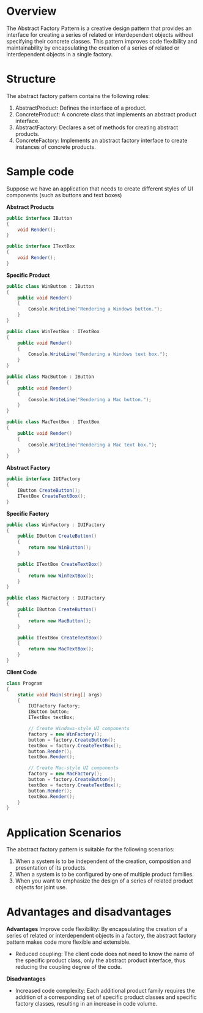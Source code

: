 # Overview
The Abstract Factory Pattern is a creative design pattern that provides an interface for creating a series of related or interdependent objects without specifying their concrete classes. This pattern improves code flexibility and maintainability by encapsulating the creation of a series of related or interdependent objects in a single factory.

# Structure
The abstract factory pattern contains the following roles:

1. AbstractProduct: Defines the interface of a product.
2. ConcreteProduct: A concrete class that implements an abstract product interface.
3. AbstractFactory: Declares a set of methods for creating abstract products.
4. ConcreteFactory: Implements an abstract factory interface to create instances of concrete products.

# Sample code
Suppose we have an application that needs to create different styles of UI components (such as buttons and text boxes)

**Abstract Products**
```csharp
public interface IButton
{
    void Render();
}

public interface ITextBox
{
    void Render();
}
```

**Specific Product**
```csharp
public class WinButton : IButton
{
    public void Render()
    {
        Console.WriteLine("Rendering a Windows button.");
    }
}

public class WinTextBox : ITextBox
{
    public void Render()
    {
        Console.WriteLine("Rendering a Windows text box.");
    }
}

public class MacButton : IButton
{
    public void Render()
    {
        Console.WriteLine("Rendering a Mac button.");
    }
}

public class MacTextBox : ITextBox
{
    public void Render()
    {
        Console.WriteLine("Rendering a Mac text box.");
    }
}
```

**Abstract Factory**
```csharp
public interface IUIFactory
{
    IButton CreateButton();
    ITextBox CreateTextBox();
}
```

**Specific Factory**
```csharp
public class WinFactory : IUIFactory
{
    public IButton CreateButton()
    {
        return new WinButton();
    }

    public ITextBox CreateTextBox()
    {
        return new WinTextBox();
    }
}

public class MacFactory : IUIFactory
{
    public IButton CreateButton()
    {
        return new MacButton();
    }

    public ITextBox CreateTextBox()
    {
        return new MacTextBox();
    }
}
```

**Client Code**
```csharp
class Program
{
    static void Main(string[] args)
    {
        IUIFactory factory;
        IButton button;
        ITextBox textBox;

        // Create Windows-style UI components
        factory = new WinFactory();
        button = factory.CreateButton();
        textBox = factory.CreateTextBox();
        button.Render();
        textBox.Render();

        // Create Mac-style UI components
        factory = new MacFactory();
        button = factory.CreateButton();
        textBox = factory.CreateTextBox();
        button.Render();
        textBox.Render();
    }
}
```

# Application Scenarios
The abstract factory pattern is suitable for the following scenarios:

1. When a system is to be independent of the creation, composition and presentation of its products.
2. When a system is to be configured by one of multiple product families.
3. When you want to emphasize the design of a series of related product objects for joint use.

# Advantages and disadvantages

**Advantages**
Improve code flexibility: By encapsulating the creation of a series of related or interdependent objects in a factory, the abstract factory pattern makes code more flexible and extensible.
* Reduced coupling: The client code does not need to know the name of the specific product class, only the abstract product interface, thus reducing the coupling degree of the code.

**Disadvantages**
* Increased code complexity: Each additional product family requires the addition of a corresponding set of specific product classes and specific factory classes, resulting in an increase in code volume.
